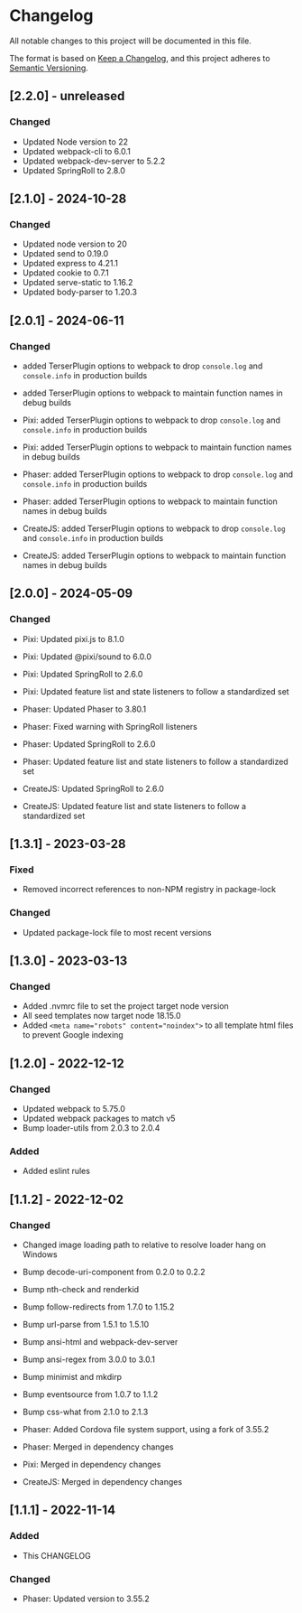# Changelog

All notable changes to this project will be documented in this file.

The format is based on [Keep a Changelog](https://keepachangelog.com/en/1.0.0/),
and this project adheres to [Semantic Versioning](https://semver.org/spec/v2.0.0.html).

## [2.2.0] - unreleased

### Changed

- Updated Node version to 22
- Updated webpack-cli to 6.0.1
- Updated webpack-dev-server to 5.2.2
- Updated SpringRoll to 2.8.0

## [2.1.0] - 2024-10-28

### Changed

- Updated node version to 20
- Updated send to 0.19.0
- Updated express to 4.21.1
- Updated cookie to 0.7.1
- Updated serve-static to 1.16.2
- Updated body-parser to 1.20.3

## [2.0.1] - 2024-06-11

### Changed

- added TerserPlugin options to webpack to drop `console.log` and `console.info` in production builds
- added TerserPlugin options to webpack to maintain function names in debug builds

- Pixi: added TerserPlugin options to webpack to drop `console.log` and `console.info` in production builds 
- Pixi: added TerserPlugin options to webpack to maintain function names in debug builds

- Phaser: added TerserPlugin options to webpack to drop `console.log` and `console.info` in production builds 
- Phaser: added TerserPlugin options to webpack to maintain function names in debug builds

- CreateJS: added TerserPlugin options to webpack to drop `console.log` and `console.info` in production builds 
- CreateJS: added TerserPlugin options to webpack to maintain function names in debug builds

## [2.0.0] - 2024-05-09

### Changed

- Pixi: Updated pixi.js to 8.1.0
- Pixi: Updated @pixi/sound to 6.0.0
- Pixi: Updated SpringRoll to 2.6.0
- Pixi: Updated feature list and state listeners to follow a standardized set

- Phaser: Updated Phaser to 3.80.1
- Phaser: Fixed warning with SpringRoll listeners
- Phaser: Updated SpringRoll to 2.6.0
- Phaser: Updated feature list and state listeners to follow a standardized set

- CreateJS: Updated SpringRoll to 2.6.0
- CreateJS: Updated feature list and state listeners to follow a standardized set


## [1.3.1] - 2023-03-28

### Fixed

- Removed incorrect references to non-NPM registry in package-lock

### Changed

- Updated package-lock file to most recent versions

## [1.3.0] - 2023-03-13

### Changed

- Added .nvmrc file to set the project target node version
- All seed templates now target node 18.15.0
- Added `<meta name="robots" content="noindex">` to all template html files to prevent Google indexing

## [1.2.0] - 2022-12-12

### Changed

- Updated webpack to 5.75.0
- Updated webpack packages to match v5
- Bump loader-utils from 2.0.3 to 2.0.4

### Added

- Added eslint rules

## [1.1.2] - 2022-12-02

### Changed

- Changed image loading path to relative to resolve loader hang on Windows
- Bump decode-uri-component from 0.2.0 to 0.2.2
- Bump nth-check and renderkid
- Bump follow-redirects from 1.7.0 to 1.15.2
- Bump url-parse from 1.5.1 to 1.5.10
- Bump ansi-html and webpack-dev-server
- Bump ansi-regex from 3.0.0 to 3.0.1
- Bump minimist and mkdirp
- Bump eventsource from 1.0.7 to 1.1.2
- Bump css-what from 2.1.0 to 2.1.3

- Phaser: Added Cordova file system support, using a fork of 3.55.2
- Phaser: Merged in dependency changes

- Pixi:  Merged in dependency changes

- CreateJS:  Merged in dependency changes


## [1.1.1] - 2022-11-14

### Added

- This CHANGELOG

### Changed

- Phaser: Updated version to 3.55.2

